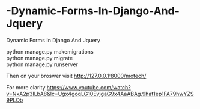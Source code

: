 # -Dynamic-Forms-In-Django-And-Jquery
 Dynamic Forms In Django And Jquery

python manage.py makemigrations </br>
python manage.py migrate </br>
python manage.py runserver </br>

Then on your broswer visit http://127.0.0.1:8000/motech/ <br>

For more clarity https://www.youtube.com/watch?v=NxA2p3ILbA8&lc=Ugx4goqLG10EvjgaG9x4AaABAg.9hat1ep1FA79hwYZS9PLOb

